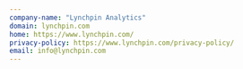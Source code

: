 ```yaml
---
company-name: "Lynchpin Analytics"
domain: lynchpin.com
home: https://www.lynchpin.com/
privacy-policy: https://www.lynchpin.com/privacy-policy/
email: info@lynchpin.com
---
```





